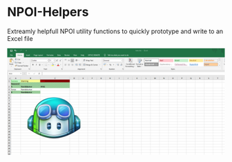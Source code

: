 # NPOI-Helpers

Extreamly helpfull NPOI utility functions to quickly prototype and write to an Excel file

![alt text](https://github.com/sangeethnandakumar/NPOI-Demos/blob/master/NPOI%20Styler.png)

